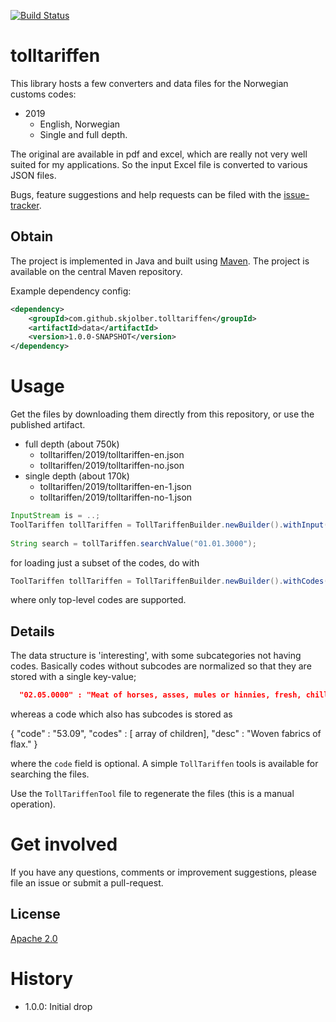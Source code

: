 [![Build Status](https://travis-ci.org/skjolber/tolltariffen.svg)](https://travis-ci.org/skjolber/tolltariffen)

# tolltariffen

This library hosts a few converters and data files for the Norwegian customs codes:

 * 2019
     * English, Norwegian
     * Single and full depth. 

The original are available in pdf and excel, which are really not very well suited for my applications. So the input Excel file is converted to various JSON files.

Bugs, feature suggestions and help requests can be filed with the [issue-tracker].
 
## Obtain
The project is implemented in Java and built using [Maven]. The project is available on the central Maven repository.

Example dependency config:

```xml
<dependency>
    <groupId>com.github.skjolber.tolltariffen</groupId>
    <artifactId>data</artifactId>
    <version>1.0.0-SNAPSHOT</version>
</dependency>
```

# Usage
Get the files by downloading them directly from this repository, or use the published artifact.

 * full depth (about 750k)
     * tolltariffen/2019/tolltariffen-en.json
     * tolltariffen/2019/tolltariffen-no.json
 * single depth (about 170k)
      * tolltariffen/2019/tolltariffen-en-1.json
      * tolltariffen/2019/tolltariffen-no-1.json

```java
InputStream is = ..;
ToolTariffen tollTariffen = TollTariffenBuilder.newBuilder().withInput(is)).build();
		
String search = tollTariffen.searchValue("01.01.3000");

```

for loading just a subset of the codes, do with

```java
ToolTariffen tollTariffen = TollTariffenBuilder.newBuilder().withCodes("01.01").withInput(is).build();
```

where only top-level codes are supported.

## Details
The data structure is 'interesting', with some subcategories not having codes. Basically codes without subcodes are normalized so that they are stored with a single key-value;

```json
  "02.05.0000" : "Meat of horses, asses, mules or hinnies, fresh, chilled or frozen.",

```
whereas a code which also has subcodes is stored as

{
    "code" : "53.09",
    "codes" : [ array of children],
    "desc" : "Woven fabrics of flax."
}

where the `code` field is optional. A simple `TollTariffen` tools is available for searching the files.

Use the `TollTariffenTool` file to regenerate the files (this is a manual operation). 

# Get involved
If you have any questions, comments or improvement suggestions, please file an issue or submit a pull-request.

## License
[Apache 2.0]

# History
 - 1.0.0: Initial drop

[Apache 2.0]: 			http://www.apache.org/licenses/LICENSE-2.0.html
[issue-tracker]:		https://github.com/skjolber/tolltariffen/issues
[Maven]:				http://maven.apache.org/

